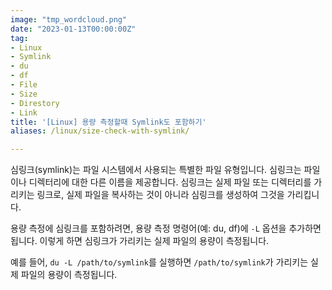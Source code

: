```yaml
---
image: "tmp_wordcloud.png"
date: "2023-01-13T00:00:00Z"
tag:
- Linux
- Symlink
- du
- df
- File
- Size
- Direstory
- Link
title: '[Linux] 용량 측정할때 Symlink도 포함하기'
aliases: /linux/size-check-with-symlink/

---
```


심링크(symlink)는 파일 시스템에서 사용되는 특별한 파일 유형입니다. 심링크는 파일이나 디렉터리에 대한 다른 이름을 제공합니다. 심링크는 실제 파일 또는 디렉터리를 가리키는 링크로, 실제 파일을 복사하는 것이 아니라 심링크를 생성하여 그것을 가리킵니다.

용량 측정에 심링크를 포함하려면, 용량 측정 명령어(예: du, df)에 ```-L``` 옵션을 추가하면 됩니다. 이렇게 하면 심링크가 가리키는 실제 파일의 용량이 측정됩니다.

예를 들어, ```du -L /path/to/symlink```를 실행하면 ```/path/to/symlink```가 가리키는 실제 파일의 용량이 측정됩니다.
